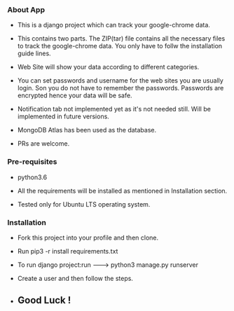 ### About App

- This is a django project which can track your google-chrome data.

- This contains two parts. The ZIP(tar) file contains all the necessary files to track the google-chrome data. You only have to follw the installation guide lines.

- Web Site will show your data according to different categories.

- You can set passwords and username for the web sites you are usually login. Son you do not have to remember the passwords. Passwords are encrypted hence your data will be safe.

- Notification tab not implemented yet as it's not needed still. Will be implemented in future versions.

- MongoDB Atlas has been used as the database.

- PRs are welcome.

### Pre-requisites

- python3.6

- All the requirements will be installed as mentioned in Installation section.

- Tested only for Ubuntu LTS operating system.

### Installation

- Fork this project into your profile and then clone.

- Run pip3 -r install requirements.txt

- To run django project:run ---> python3 manage.py runserver

- Create a user and then follow the steps.

- ## Good Luck !